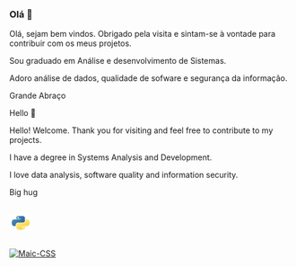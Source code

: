 

### Olá 👋

Olá, sejam bem vindos. Obrigado pela visita e sintam-se à vontade para contribuir com os meus projetos.

Sou graduado em Análise e desenvolvimento de Sistemas.

Adoro análise de dados, qualidade de sofware e segurança da informação.

Grande Abraço

Hello 👋

Hello! Welcome. Thank you for visiting and feel free to contribute to my projects.

I have a degree in Systems Analysis and Development.

I love data analysis, software quality and information security.

Big hug





  
<div style="display: inline_block"><br>
  <img align="center" alt="Python" height="30" width="40"  src="https://raw.githubusercontent.com/devicons/devicon/master/icons/python/python-original.svg">
</div>
  
##
  
  <div>
    <a href="https://www.linkedin.com/in/pedrojadirborges">
    <img align="center" alt="Maic-CSS" height="" width="" src="https://img.shields.io/badge/LinkedIn-0077B5?style=for-the-badge&logo=linkedin&logoColor=white">
  </div>
    
##
